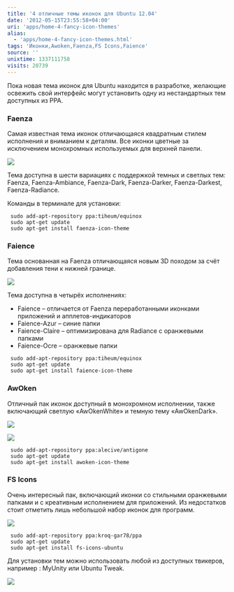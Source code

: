 ```yaml
---
title: '4 отличные темы иконок для Ubuntu 12.04'
date: '2012-05-15T23:55:58+04:00'
uri: 'apps/home-4-fancy-icon-themes'
alias: 
  - 'apps/home-4-fancy-icon-themes.html'
tags: 'Иконки,Awoken,Faenza,FS Icons,Faience'
source: ''
unixtime: 1337111758
visits: 20739
---
```

Пока новая тема иконок для Ubuntu находится в разработке, желающие освежить свой интерфейс могут установить одну из нестандартных тем доступных из PPA.

### Faenza

Самая известная тема иконок отличающаяся квадратным стилем исполнения и вниманием к деталям. Все иконки цветные за исключением монохромных используемых для верхней панели.

[![](img/2012/05/15/23-00/faenza-7205105290-o.jpg)](img/2012/05/15/23-00/faenza-7205105290-o.jpg)

Тема доступна в шести вариациях с поддержкой темных и светлых тем: Faenza, Faenza-Ambiance, Faenza-Dark, Faenza-Darker, Faenza-Darkest, Faenza-Radiance.

Команды в терминале для установки:

```
 sudo add-apt-repository ppa:tiheum/equinox
 sudo apt-get update
 sudo apt-get install faenza-icon-theme
```

### Faience

Тема основанная на Faenza отличающаяся новым 3D походом за счёт добавления тени к нижней границе.

[![](img/2012/05/15/23-00/faience-7205104530-o.jpg)](img/2012/05/15/23-00/faience-7205104530-o.jpg)

Тема доступна в четырёх исполнениях:

*   Faience – отличается от Faenza переработанными иконками приложений и апплетов-индикаторов
*   Faience-Azur – синие папки
*   Faience-Claire – оптимизирована для Radiance с оранжевыми папками
*   Faience-Ocre – оранжевые папки

```
 sudo add-apt-repository ppa:tiheum/equinox
 sudo apt-get update
 sudo apt-get install faience-icon-theme
```

### AwOken

Отличный пак иконок доступный в монохромном исполнении, также включающий светлую «AwOkenWhite» и темную тему «AwOkenDark».

[![](img/2012/05/15/23-00/awoken-dark-7205103762-o.jpg)](img/2012/05/15/23-00/awoken-dark-7205103762-o.jpg)

[![](img/2012/05/15/23-00/awoken-7205102794-o.jpg)](img/2012/05/15/23-00/awoken-7205102794-o.jpg)

```
 sudo add-apt-repository ppa:alecive/antigone
 sudo apt-get update
 sudo apt-get install awoken-icon-theme
```

### FS Icons

Очень интересный пак, включающий иконки со стильными оранжевыми папками и с креативным исполнением для приложений. Из недостатков стоит отметить лишь небольшой набор иконок для программ.

[![](img/2012/05/15/23-00/fs-icons-7205106008-o.jpg)](img/2012/05/15/23-00/fs-icons-7205106008-o.jpg)

```
 sudo add-apt-repository ppa:kroq-gar78/ppa
 sudo apt-get update
 sudo apt-get install fs-icons-ubuntu
```

Для установки тем можно использовать любой из доступных твикеров, например : MyUnity или Ubuntu Tweak.

[![](img/2012/05/15/23-00/tweak-7205101648-o.jpg)](img/2012/05/15/23-00/tweak-7205101648-o.jpg)
